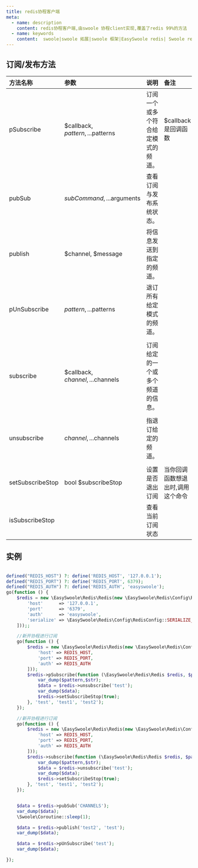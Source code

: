 ```yaml
---
title: redis协程客户端
meta:
  - name: description
    content: redis协程客户端,由swoole 协程client实现,覆盖了redis 99%的方法
  - name: keywords
    content:  swoole|swoole 拓展|swoole 框架|EasySwoole redis| Swoole redis协程客户端|swoole Redis|redis协程
---
```

## 订阅/发布方法



| 方法名称         | 参数                              | 说明                           | 备注                           |    |
|:-----------------|:----------------------------------|:-------------------------------|:-------------------------------|:---|
| pSubscribe       | $callback, $pattern, ...$patterns | 订阅一个或多个符合给定模式的频道。 | $callback是回调函数             |    |
| pubSub           | $subCommand, ...$arguments        | 查看订阅与发布系统状态。         |                                |    |
| publish          | $channel, $message                | 将信息发送到指定的频道。         |                                |    |
| pUnSubscribe     | $pattern, ...$patterns            | 退订所有给定模式的频道。         |                                |    |
|                  |                                   |                                |                                |    |
| subscribe        | $callback, $channel, ...$channels | 订阅给定的一个或多个频道的信息。  |                                |    |
|                  |                                   |                                |                                |    |
| unsubscribe      | $channel, ...$channels            | 指退订给定的频道。               |                                |    |
|                  |                                   |                                |                                |    |
| setSubscribeStop | bool $subscribeStop               | 设置是否退出订阅                 | 当你回调函数想退出时,调用这个命令  |    |
| isSubscribeStop  |                                   | 查看当前订阅状态                 |                                |    |


## 实例
```php

defined("REDIS_HOST") ?: define('REDIS_HOST', '127.0.0.1');
defined("REDIS_PORT") ?: define('REDIS_PORT', 6379);
defined("REDIS_AUTH") ?: define('REDIS_AUTH', 'easyswoole');
go(function () {
    $redis = new \EasySwoole\Redis\Redis(new \EasySwoole\Redis\Config\RedisConfig([
        'host'      => '127.0.0.1',
        'port'      => '6379',
        'auth'      => 'easyswoole',
        'serialize' => \EasySwoole\Redis\Config\RedisConfig::SERIALIZE_NONE
    ]));;

    //新开协程进行订阅
    go(function () {
        $redis = new \EasySwoole\Redis\Redis(new \EasySwoole\Redis\Config\RedisConfig([
            'host' => REDIS_HOST,
            'port' => REDIS_PORT,
            'auth' => REDIS_AUTH
        ]));
        $redis->pSubscribe(function (\EasySwoole\Redis\Redis $redis, $pattern, $str) {
            var_dump($pattern,$str);
            $data = $redis->unsubscribe('test');
            var_dump($data);
            $redis->setSubscribeStop(true);
        }, 'test', 'test1', 'test2');
    });

    //新开协程进行订阅
    go(function () {
        $redis = new \EasySwoole\Redis\Redis(new \EasySwoole\Redis\Config\RedisConfig([
            'host' => REDIS_HOST,
            'port' => REDIS_PORT,
            'auth' => REDIS_AUTH
        ]));
        $redis->subscribe(function (\EasySwoole\Redis\Redis $redis, $pattern, $str) {
            var_dump($pattern,$str);
            $data = $redis->unsubscribe('test');
            var_dump($data);
            $redis->setSubscribeStop(true);
        }, 'test', 'test1', 'test2');
    });


    $data = $redis->pubSub('CHANNELS');
    var_dump($data);
    \Swoole\Coroutine::sleep(1);

    $data = $redis->publish('test2', 'test');
    var_dump($data);

    $data = $redis->pUnSubscribe('test');
    var_dump($data);

});

```
